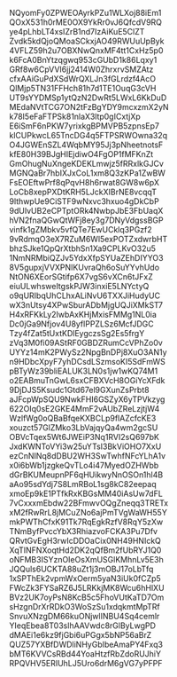 NQyomFy0ZPWEOAyrkPZu1WLXoj88iEm1
QOxX531h0rME0OX9YkRr0vJ6QfcdV9RQ
ye4pLhbLT4xsIZrB1nd7IzAiKuE5ClZT
Zvdk5kdQjoQMoaSCkxjAO49RWUuUpByk
4VFLZ59h2u7OBXNwQnxMF4tt1CxHz5p0
k6FcA0BnYtzqgwq953cGUbD1k86Lqxy1
GRf8w6CpVVI6jj2414W0ZhrxrvSMZAtz
cfxAAiGuPdXSdWrQXLJn3fGLrdzf4AcO
QlMjp5TN31FFHch81h7d1TE1OuqG3cVH
UT9sYYDMSp1ytQzN2DwRt5LWxL6KkDuD
MEdaNVtTCG7ON2tFzBgYDY9mcxzmX2yN
k78I5eFaFTPSk81nlaX3ltp0gICxtjXp
E6iSmF6nPKW7yrixkgBPMVPB5zpnsEp7
klCUPkwcL65TncDG4q5FTPSRWOwna32q
O4JGWEnSZL4WqbMY95Jj3pNheetnotsF
kfE80H39BJgHIEjdiwO4FgOP1fMFKnZt
GmOhugNuXngeKDEKLmwjz5fRRxlkGJCv
MGNQaBr7hbIXJxCoL1xm8Q3zKPa1ZwBW
FsEOEftwPrf8qPqvH8h6rwat8GW8w6pX
LoCb8xepPXDtKRH5LJckXIBrNE8vcqqT
9lthwpUe9CiSTF9wNxvc3hxuo4gDkCbP
9dUIvUB2eCPTptORk4NwbpJbE3FbUaqX
hVN2fnaQGwQtWFj8ey3g7DNyVdgssBGP
vinfk1gZMbkv5vfQTe7EwUCklq3PGzf2
9vRdmqO3eX7RZuM6Wl5exPOTZxdwrbHT
bhzSJke1QpQrXtbhSn1Xa9CPLKvO32u5
1NmNRMbiQZJv5YdxXfpSYUaZEhDIYYO3
8V5gupxjVVXPNIKUvraQh6oSuYYvhUdo
NtON6XEorSGtifp6X7vgS6vXCn6tJFxZ
eiuULwhsweItgskPJW3inxiE5LNYctyQ
o9qURIbqUhCLhxALiNvU6TXXJiHudyUC
wX3nUtsy4XPwSburADbMjgUQJiXMkST7
H4xRFKkLy2IwbAxKHjMxisFMMg1NL0ia
Dc0jGa9Nfjov4U8yflPPZLSz6McfJDGC
Tzy4fZat5tUxtKDlEygczsSg2Es5frgY
zVq3M0fi09AStRF0GBDZRumCcVPhZo0v
UYYz14mK2PWySz2NpgBnDPj8XuO3AN1y
n9HDbcXpyF7yhDCsdLSzmsoKI5SdFmWS
pBTyWz39bliEALUK3LN0s1jw1wKQ74M1
o2EABmuTnGwL6sxCFBXVcH8OGiYcXFdk
9DjDJS5Ksudc1Gtd67el9GXunZsPrbt8
aJFcpWpSQU9NwkFHI6GSZyX6yTPVkzyg
622OIq0sE2GKE4MmF2vAUbZReLzjtjW4
WzlfWg0oQBaBfqeKXBCLp9flAZcfcKE3
xouzct57GlZMko3LbVajqyQa4wm2gcSU
OBVcTqex5Wt6JWEiP3Nq1RVI2sQ697bK
JxdKWNToVYi3w25uYTsI3BkViOHO7XxU
ezCnNINq8dDBU2WH3SwTwhfNFcYLhA1v
x0i6bWb1jzgkeQvTLo4i47MyedOZHWbb
dGrBKUMeupnPF6qHUikwyNnOSOn1hl4B
aAo95sdYdj7S8LmRBoL1sg8kC82eepaq
xmoEp9kE1PTfkRxKBGsMM40iAsUw7dFL
7vCxxxmEbdw22BFmwvOQgZneqq3TRETx
xM2fRwRrL8jMCuZNo6ajPmTVgWaWH55Y
mkPWThCfxK91Tk7RqEgkRzfV8RqY5zXw
TNmByfPvccYbX3RhiazvoFCKA3Pu7Dfv
QRvtGvEgH3rwIcDDOaCix0NH49HNIckQ
XqTINFNXoqtHd2DK2qQfBm2fUbRYJ1Q0
oNFMB3ISYznOIeOsXmUSGlKMhnLv5E3h
JQQuls6UCKTA88uZt1j3mOBJ17oLbTfq
1xSPThEk2vpmWxOerm5yaN3iUk0fCZp5
FWcZk3FYSaRZ6J5LRKkjMK8Wcu6hHlXU
BVz2UK7oyPsN8KcB5c5FhoVUtKaTD7Om
sHzgnDrXrRDkO3WoSzSu1xdqkmtMpTRf
SnvuXNzgDM66kuONjwlINBU4Sq4cemlr
YIeqEbea8T03slhAAVwdc8rGlByLwgPD
dMAEi1e6kz9fjGbi6uPGgx5bNP56aBrZ
QUZ57YXBfDWDliNHyGbIbeAmaPY4Fxq3
bMT6KVVCsRBd44YoaHtzfRbZdoRUJhiY
RPQVHV5ERIUhLJ5Uro6drM6gVG7yPFPF
